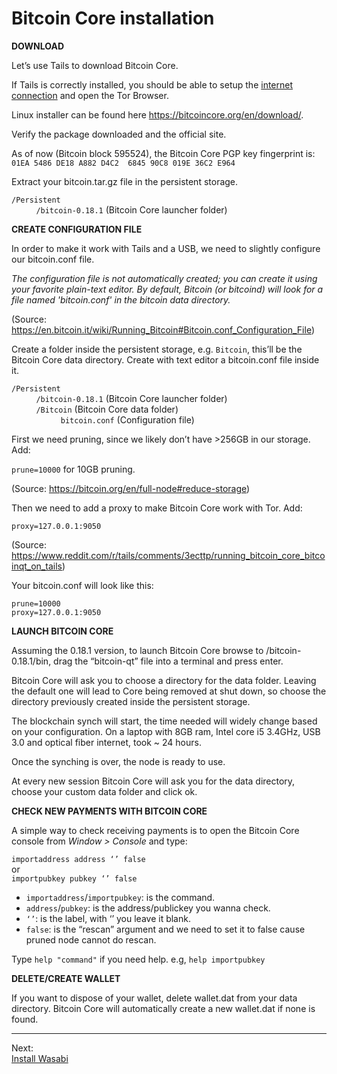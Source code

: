 # Bitcoin Core installation

**DOWNLOAD**

Let’s use Tails to download Bitcoin Core. 

If Tails is correctly installed, you should be able to setup the [internet connection](https://tails.boum.org/doc/anonymous_internet/networkmanager/index.en.html) and open the Tor Browser. 

Linux installer can be found here https://bitcoincore.org/en/download/.

Verify the package downloaded and the official site.

As of now (Bitcoin block 595524), the Bitcoin Core PGP key fingerprint is: `01EA 5486 DE18 A882 D4C2  6845 90C8 019E 36C2 E964`

Extract your bitcoin.tar.gz file in the persistent storage.

`/Persistent`  
&nbsp; &nbsp; &nbsp; &nbsp; &nbsp; `/bitcoin-0.18.1` (Bitcoin Core launcher folder)   


**CREATE CONFIGURATION FILE**

In order to make it work with Tails and a USB, we need to slightly configure our bitcoin.conf file. 

*The configuration file is not automatically created; you can create it using your favorite plain-text editor. By default, Bitcoin (or bitcoind) will look for a file named 'bitcoin.conf' in the bitcoin data directory.*

(Source: https://en.bitcoin.it/wiki/Running_Bitcoin#Bitcoin.conf_Configuration_File)

Create a folder inside the persistent storage, e.g. `Bitcoin`, this’ll be the Bitcoin Core data directory. Create with text editor a bitcoin.conf file inside it.

`/Persistent`  
&nbsp; &nbsp; &nbsp; &nbsp; &nbsp; `/bitcoin-0.18.1` (Bitcoin Core launcher folder)     
&nbsp; &nbsp; &nbsp; &nbsp; &nbsp; `/Bitcoin`  (Bitcoin Core data folder)   
&nbsp; &nbsp; &nbsp; &nbsp; &nbsp; &nbsp; &nbsp; &nbsp; &nbsp; &nbsp; `bitcoin.conf` (Configuration file)  

First we need pruning, since we likely don’t have >256GB in our storage. Add:

`prune=10000` for 10GB pruning.

(Source: https://bitcoin.org/en/full-node#reduce-storage)

Then we need to add a proxy to make Bitcoin Core work with Tor. Add:

`proxy=127.0.0.1:9050`

(Source: https://www.reddit.com/r/tails/comments/3ecttp/running_bitcoin_core_bitcoinqt_on_tails)

Your bitcoin.conf will look like this:

`prune=10000`  
`proxy=127.0.0.1:9050`

**LAUNCH BITCOIN CORE**

Assuming the 0.18.1 version, to launch Bitcoin Core browse to /bitcoin-0.18.1/bin, drag the “bitcoin-qt” file into a terminal and press enter. 

Bitcoin Core will ask you to choose a directory for the data folder. Leaving the default one will lead to Core being removed at shut down, so choose the directory previously created inside the persistent storage.

The blockchain synch will start, the time needed will widely change based on your configuration. 
On a laptop with 8GB ram, Intel core i5 3.4GHz, USB 3.0 and optical fiber internet, took ~ 24 hours.

Once the synching is over, the node is ready to use.

At every new session Bitcoin Core will ask you for the data directory, choose your custom data folder and click ok. 

**CHECK NEW PAYMENTS WITH BITCOIN CORE**

A simple way to check receiving payments is to open the Bitcoin Core console from *Window > Console* and type:

`importaddress address ‘’ false`  
or  
`importpubkey pubkey ‘’ false`

* `importaddress`/`importpubkey`: is the command.
* `address`/`pubkey`: is the address/publickey you wanna check.
*  `‘’`: is the label, with ‘’ you leave it blank.
* `false`: is the “rescan” argument and we need to set it to false cause pruned node cannot do rescan.

Type `help "command"` if you need help. e.g, `help importpubkey`

**DELETE/CREATE WALLET**

If you want to dispose of your wallet, delete wallet.dat from your data directory. Bitcoin Core will automatically create a new wallet.dat if none is found.

---
Next:  
[Install Wasabi](Wasabi_installation.md)
